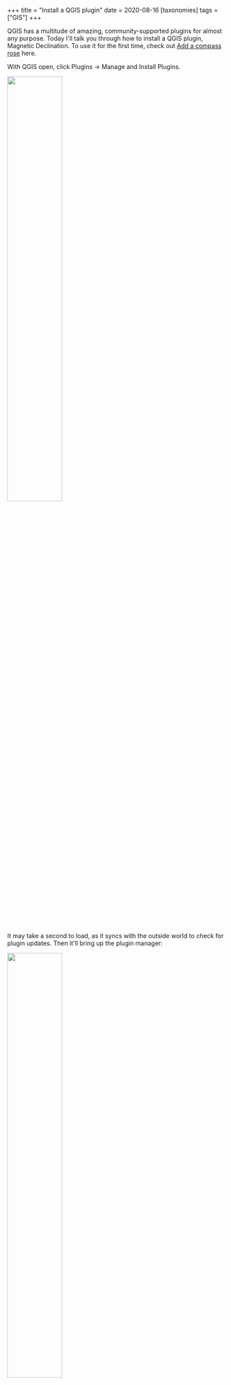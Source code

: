 +++
title = "Install a QGIS plugin"
date = 2020-08-16
[taxonomies]
tags = ["GIS"]
+++
<!-- wp:paragraph -->

QGIS has a multitude of amazing, community-supported plugins for almost any purpose. Today I'll talk you through how to install a QGIS plugin, Magnetic Declination. To use it for the first time, check out [Add a compass rose](https://heytasha.com/questions/2020/08/compass-magnetic-declination/) here.

<!-- /wp:paragraph -->

<!-- wp:paragraph -->

With QGIS open, click Plugins -> Manage and Install Plugins.

<!-- /wp:paragraph -->

<!-- wp:image {"id":737} -->

<img src="/img/questions-wp-content-uploads-2020-08-Screen-Shot-2020-08-16-at-3.09.46-PM.png" class="center" width=50%>

<!-- /wp:image -->

<!-- wp:paragraph -->

It may take a second to load, as it syncs with the outside world to check for plugin updates. Then it'll bring up the plugin manager:

<!-- /wp:paragraph -->

<!-- wp:image {"id":738} -->

<img src="/img/questions-wp-content-uploads-2020-08-Screen-Shot-2020-08-16-at-3.15.54-PM.png" class="center" width=50%>

<!-- /wp:image -->

<!-- wp:paragraph -->

From here, (1) switch to the "All" tab on the left side, (2) type "Magnetic Declination" in the search box, (3) select the "Magnetic Declination" row, then (4) hit "Install Plugin".

<!-- /wp:paragraph -->

<!-- wp:image {"id":739} -->

<img src="/img/questions-wp-content-uploads-2020-08-Screen-Shot-2020-08-16-at-3.18.17-PM.png" class="center" width=50%>

<!-- /wp:image -->

<!-- wp:paragraph -->

While you're here, I recommend installing QuickMapServices as well; it's super handy.

<!-- /wp:paragraph -->

<!-- wp:paragraph -->

And congratulations! You now know how to install a QGIS plugin. For more info on managing plugins within QGIS, see the [official documentation](https://docs.qgis.org/2.8/en/docs/training_manual/qgis_plugins/fetching_plugins.html).

<!-- /wp:paragraph -->
